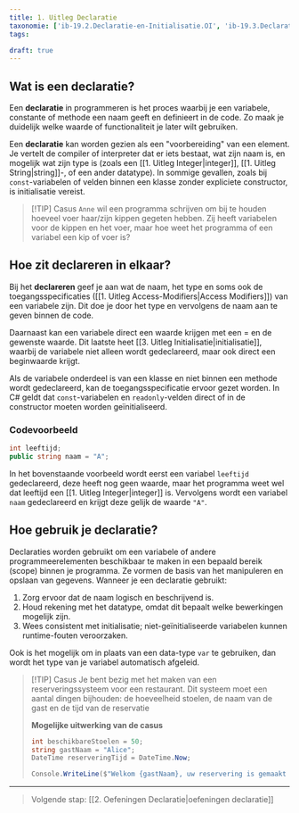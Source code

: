 ```yaml
---
title: 1. Uitleg Declaratie
taxonomie: ['ib-19.2.Declaratie-en-Initialisatie.OI', 'ib-19.3.Declaratie-en-Initialisatie.OI']
tags:

draft: true 
---
```


## Wat is een declaratie?
Een **declaratie** in programmeren is het proces waarbij je een variabele, constante of methode een naam geeft en definieert in de code. Zo maak je duidelijk welke waarde of functionaliteit je later wilt gebruiken.

Een **declaratie** kan worden gezien als een "voorbereiding" van een element. Je vertelt de compiler of interpreter dat er iets bestaat, wat zijn naam is, en mogelijk wat zijn type is (zoals een [[1. Uitleg Integer|integer]], [[1. Uitleg String|string]]-, of een ander datatype). In sommige gevallen, zoals bij `const`-variabelen of velden binnen een klasse zonder expliciete constructor, is initialisatie vereist.

> [!TIP] Casus
> `Anne` wil een programma schrijven om bij te houden hoeveel voer haar/zijn kippen gegeten hebben. Zij heeft variabelen voor de kippen en het voer, maar hoe weet het programma of een variabel een kip of voer is?

## Hoe zit declareren in elkaar?
Bij het **declareren** geef je aan wat de naam, het type en soms ook de toegangsspecificaties ([[1. Uitleg Access-Modifiers|Access Modifiers]]) van een variabele zijn. Dit doe je door het type en vervolgens de naam aan te geven binnen de code.

Daarnaast kan een variabele direct een waarde krijgen met een = en de gewenste waarde. Dit laatste heet [[3. Uitleg Initialisatie|initialisatie]], waarbij de variabele niet alleen wordt gedeclareerd, maar ook direct een beginwaarde krijgt.

Als de variabele onderdeel is van een klasse en niet binnen een methode wordt gedeclareerd, kan de toegangsspecificatie ervoor gezet worden. In C# geldt dat `const`-variabelen en `readonly`-velden direct of in de constructor moeten worden geïnitialiseerd.

### Codevoorbeeld
```csharp
int leeftijd;
public string naam = "A";
```

In het bovenstaande voorbeeld wordt eerst een variabel `leeftijd` gedeclareerd, deze heeft nog geen waarde, maar het programma weet wel dat leeftijd een [[1. Uitleg Integer|integer]] is. Vervolgens wordt een variabel `naam` gedeclareerd en krijgt deze gelijk de waarde `"A"`.

## Hoe gebruik je declaratie?
Declaraties worden gebruikt om een variabele of andere programmeerelementen beschikbaar te maken in een bepaald bereik (scope) binnen je programma. Ze vormen de basis van het manipuleren en opslaan van gegevens. Wanneer je een declaratie gebruikt:

1. Zorg ervoor dat de naam logisch en beschrijvend is.
2. Houd rekening met het datatype, omdat dit bepaalt welke bewerkingen mogelijk zijn.
3. Wees consistent met initialisatie; niet-geïnitialiseerde variabelen kunnen runtime-fouten veroorzaken.

Ook is het mogelijk om in plaats van een data-type `var` te gebruiken, dan wordt het type van je variabel automatisch afgeleid.

> [!TIP] Casus
> Je bent bezig met het maken van een reserveringssysteem voor een restaurant. Dit systeem moet een aantal dingen bijhouden: de hoeveelheid stoelen, de naam van de gast en de tijd van de reservatie 
> 
> **Mogelijke uitwerking van de casus**
> ```csharp
> int beschikbareStoelen = 50;
> string gastNaam = "Alice";
> DateTime reserveringTijd = DateTime.Now;
> 
> Console.WriteLine($"Welkom {gastNaam}, uw reservering is gemaakt voor {reserveringTijd}. Er zijn nog {beschikbareStoelen} stoelen beschikbaar.");
> ```

---

> Volgende stap: [[2. Oefeningen Declaratie|oefeningen declaratie]]